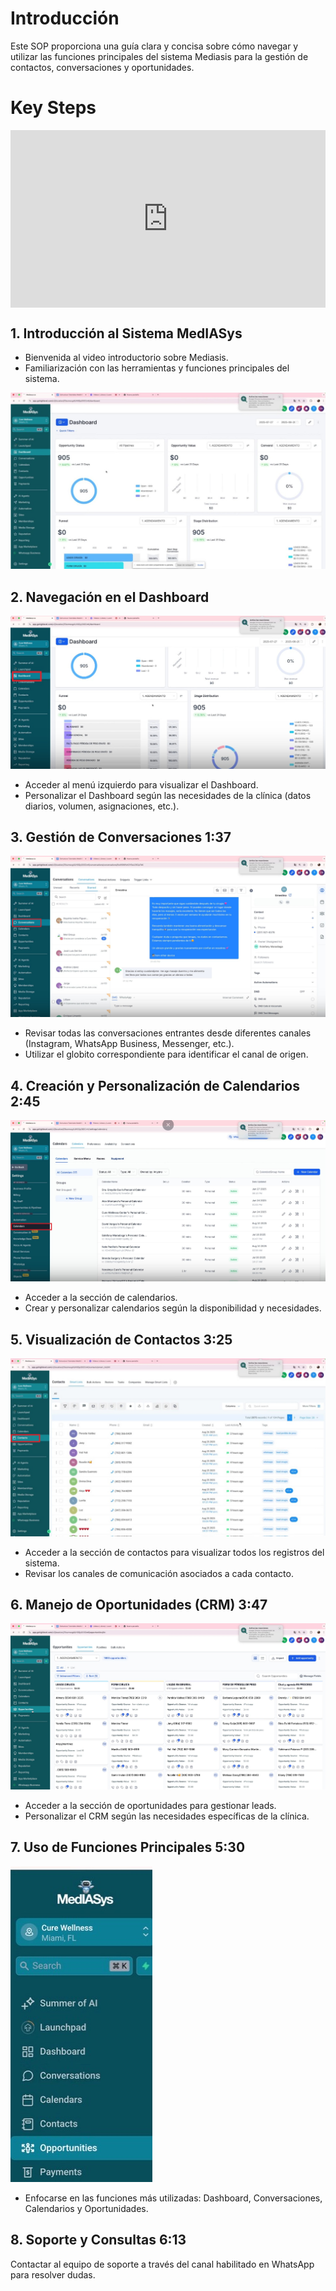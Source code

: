 # Introducción
Este SOP proporciona una guía clara y concisa sobre cómo navegar y utilizar las funciones principales del sistema Mediasis para la gestión de contactos, conversaciones y oportunidades.

# Key Steps
<div style="position: relative; padding-bottom: 56.25%; height: 0;"><iframe src="https://www.loom.com/embed/f3a3c0ac449f479181aaf811fc2fcb27?sid=0b08614c-ebbd-40bc-9324-9f6298862869" frameborder="0" webkitallowfullscreen mozallowfullscreen allowfullscreen style="position: absolute; top: 0; left: 0; width: 100%; height: 100%;"></iframe></div>

## 1. Introducción al Sistema MedIASys

- Bienvenida al video introductorio sobre Mediasis.
- Familiarización con las herramientas y funciones principales del sistema.

![No found ](img/intro1.jpg)

## 2. Navegación en el Dashboard
![No found ](img/intro2.jpg)

- Acceder al menú izquierdo para visualizar el Dashboard.
- Personalizar el Dashboard según las necesidades de la clínica (datos diarios, volumen, asignaciones, etc.).

## 3. Gestión de Conversaciones 1:37
![No found ](img/intro3.jpg)

- Revisar todas las conversaciones entrantes desde diferentes canales (Instagram, WhatsApp Business, Messenger, etc.).
- Utilizar el globito correspondiente para identificar el canal de origen.

## 4. Creación y Personalización de Calendarios 2:45
![No found ](img/intro4.jpg)

- Acceder a la sección de calendarios.
- Crear y personalizar calendarios según la disponibilidad y necesidades.
## 5. Visualización de Contactos 3:25
![No found ](img/intro5.jpg)

- Acceder a la sección de contactos para visualizar todos los registros del sistema.
- Revisar los canales de comunicación asociados a cada contacto.

## 6. Manejo de Oportunidades (CRM) 3:47
![No found ](img/intro6.jpg)

- Acceder a la sección de oportunidades para gestionar leads.
- Personalizar el CRM según las necesidades específicas de la clínica.

## 7. Uso de Funciones Principales 5:30
![No found ](img/intro.jpg)
- Enfocarse en las funciones más utilizadas: Dashboard, Conversaciones, Calendarios y Oportunidades.

## 8. Soporte y Consultas 6:13

Contactar al equipo de soporte a través del canal habilitado en WhatsApp para resolver dudas.




